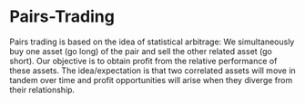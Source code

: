 # Pairs-Trading
Pairs trading is based on the idea of statistical arbitrage: We simultaneously buy one asset (go long) of the pair and sell the other related asset (go short). Our objective is to obtain profit from the relative performance of these assets. The idea/expectation is that two correlated assets will move in tandem over time and profit opportunities will arise when they diverge from their relationship.
